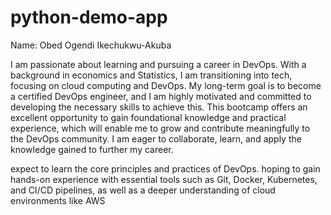 # python-demo-app
Name: Obed Ogendi Ikechukwu-Akuba 


I am passionate about learning and pursuing a career in DevOps. With a background in economics and Statistics, I am transitioning into tech, focusing on cloud computing and DevOps. My long-term goal is to become a certified DevOps engineer, and I am highly motivated and committed to developing the necessary skills to achieve this. This bootcamp offers an excellent opportunity to gain foundational knowledge and practical experience, which will enable me to grow and contribute meaningfully to the DevOps community. I am eager to collaborate, learn, and apply the knowledge gained to further my career.


expect to learn the core principles and practices of DevOps. hoping  to gain hands-on experience with essential tools such as Git, Docker, Kubernetes, and CI/CD pipelines, as well as a deeper understanding of cloud environments like AWS

